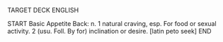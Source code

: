 TARGET DECK
ENGLISH

START
Basic
Appetite
Back: n. 1 natural craving, esp. For food or sexual activity. 2 (usu. Foll. By for) inclination or desire. [latin peto seek]
END
